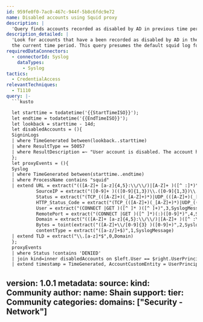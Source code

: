```yaml
---
id: 959fe0f0-7ac0-467c-944f-5b8c6fdc9e72
name: Disabled accounts using Squid proxy
description: |
  'Query finds accounts recorded as disabled by AD in previous time period but still using proxy in current time period. Presumes default squid log format is used. http://www.squid-cache.org/Doc/config/access_log/'
description_detailed: |
  'Look for accounts that have a been recorded as disabled by AD in the previous time period but are still using the proxy during
  the current time period. This query presumes the default squid log format is being used. http://www.squid-cache.org/Doc/config/access_log/'
requiredDataConnectors:
  - connectorId: Syslog
    dataTypes:
      - Syslog
tactics:
  - CredentialAccess
relevantTechniques:
  - T1110
query: |-
  ```kusto

  let starttime = todatetime('{{StartTimeISO}}');
  let endtime = todatetime('{{EndTimeISO}}');
  let lookback = starttime - 14d;
  let disabledAccounts = (){
  SigninLogs
  | where TimeGenerated between(lookback..starttime)
  | where ResultType == 50057
  | where ResultDescription =~ "User account is disabled. The account has been disabled by an administrator."
  };
  let proxyEvents = (){
  Syslog
  | where TimeGenerated between(starttime..endtime)
  | where ProcessName contains "squid"
  | extend URL = extract("(([A-Z]+ [a-z]{4,5}:\\/\\/)|[A-Z]+ )([^ :]*)",3,SyslogMessage),
           SourceIP = extract("([0-9]+ )(([0-9]{1,3})\\.([0-9]{1,3})\\.([0-9]{1,3})\\.([0-9]{1,3}))",2,SyslogMessage),
           Status = extract("(TCP_(([A-Z]+)(_[A-Z]+)*)|UDP_(([A-Z]+)(_[A-Z]+)*))",1,SyslogMessage),
           HTTP_Status_Code = extract("(TCP_(([A-Z]+)(_[A-Z]+)*)|UDP_(([A-Z]+)(_[A-Z]+)*))/([0-9]{3})",8,SyslogMessage),
           User = extract("(CONNECT |GET )([^ ]* )([^ ]+)",3,SyslogMessage),
           RemotePort = extract("(CONNECT |GET )([^ ]*)(:)([0-9]*)",4,SyslogMessage),
           Domain = extract("(([A-Z]+ [a-z]{4,5}:\\/\\/)|[A-Z]+ )([^ :\\/]*)",3,SyslogMessage),
           Bytes = toint(extract("([A-Z]+\\/[0-9]{3} )([0-9]+)",2,SyslogMessage)),
           contentType = extract("([a-z/]+$)",1,SyslogMessage)
  | extend TLD = extract("\\.[a-z]*$",0,Domain)
  };
  proxyEvents
  | where Status !contains 'DENIED'
  | join kind=inner disabledAccounts on $left.User == $right.UserPrincipalName
  | extend timestamp = TimeGenerated, AccountCustomEntity = UserPrincipalName, URLCustomEntity = URL
  ```
version: 1.0.1
metadata:
  source:
    kind: Community
  author:
    name: Shain
  support:
    tier: Community
  categories:
    domains: ["Security - Network"]
---
```


